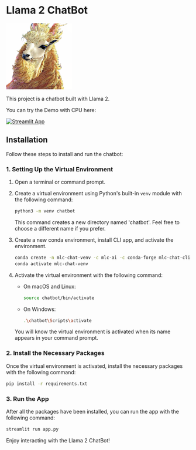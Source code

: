 # Llama 2 ChatBot
<p align="left">
    <img width=180 src="logo/llama-144.png">
</p>
This project is a chatbot built with Llama 2. 


You can try the Demo with CPU here:

[![Streamlit App](https://static.streamlit.io/badges/streamlit_badge_black_white.svg)](https://llama2chatbot.streamlit.app/)
## Installation

Follow these steps to install and run the chatbot:

### 1. Setting Up the Virtual Environment

1. Open a terminal or command prompt.

2. Create a virtual environment using Python's built-in `venv` module with the following command:

    ```bash
    python3 -m venv chatbot
    ```
   
    This command creates a new directory named 'chatbot'. Feel free to choose a different name if you prefer.

3. Create a new conda environment, install CLI app, and activate the environment.

    ```bash
    conda create -n mlc-chat-venv -c mlc-ai -c conda-forge mlc-chat-cli-nightly
    conda activate mlc-chat-venv
    ```

4. Activate the virtual environment with the following command:

    - On macOS and Linux:

        ```bash
        source chatbot/bin/activate
        ```

    - On Windows:

        ```bash
        .\chatbot\Scripts\activate
        ```

    You will know the virtual environment is activated when its name appears in your command prompt.   

### 2. Install the Necessary Packages

Once the virtual environment is activated, install the necessary packages with the following command:

```bash
pip install -r requirements.txt
```

### 3. Run the App
After all the packages have been installed, you can run the app with the following command:

```bash
streamlit run app.py
```

Enjoy interacting with the Llama 2 ChatBot!

